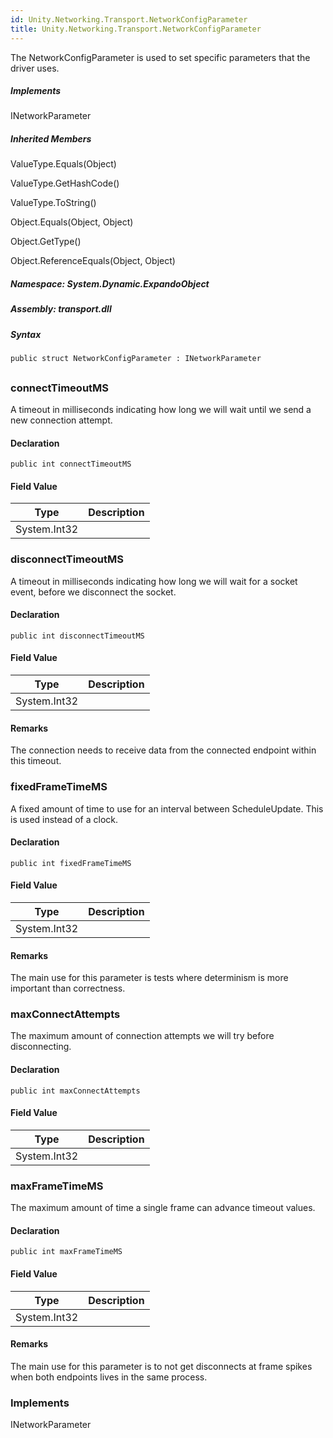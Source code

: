 ```yaml
---  
id: Unity.Networking.Transport.NetworkConfigParameter  
title: Unity.Networking.Transport.NetworkConfigParameter  
---
```


<div class="markdown level0 summary">

The NetworkConfigParameter is used to set specific parameters that the
driver uses.

</div>

<div class="markdown level0 conceptual">

</div>

<div classs="implements">

##### Implements

<div>

INetworkParameter

</div>

</div>

<div class="inheritedMembers">

##### Inherited Members

<div>

ValueType.Equals(Object)

</div>

<div>

ValueType.GetHashCode()

</div>

<div>

ValueType.ToString()

</div>

<div>

Object.Equals(Object, Object)

</div>

<div>

Object.GetType()

</div>

<div>

Object.ReferenceEquals(Object, Object)

</div>

</div>

##### **Namespace**: System.Dynamic.ExpandoObject

##### **Assembly**: transport.dll

##### Syntax

``` lang-csharp
public struct NetworkConfigParameter : INetworkParameter
```

## 

### connectTimeoutMS

<div class="markdown level1 summary">

A timeout in milliseconds indicating how long we will wait until we send
a new connection attempt.

</div>

<div class="markdown level1 conceptual">

</div>

#### Declaration

``` lang-csharp
public int connectTimeoutMS
```

#### Field Value

| Type         | Description |
|--------------|-------------|
| System.Int32 |             |

### disconnectTimeoutMS

<div class="markdown level1 summary">

A timeout in milliseconds indicating how long we will wait for a socket
event, before we disconnect the socket.

</div>

<div class="markdown level1 conceptual">

</div>

#### Declaration

``` lang-csharp
public int disconnectTimeoutMS
```

#### Field Value

| Type         | Description |
|--------------|-------------|
| System.Int32 |             |

#### Remarks

<div class="markdown level1 remarks">

The connection needs to receive data from the connected endpoint within
this timeout.

</div>

### fixedFrameTimeMS

<div class="markdown level1 summary">

A fixed amount of time to use for an interval between ScheduleUpdate.
This is used instead of a clock.

</div>

<div class="markdown level1 conceptual">

</div>

#### Declaration

``` lang-csharp
public int fixedFrameTimeMS
```

#### Field Value

| Type         | Description |
|--------------|-------------|
| System.Int32 |             |

#### Remarks

<div class="markdown level1 remarks">

The main use for this parameter is tests where determinism is more
important than correctness.

</div>

### maxConnectAttempts

<div class="markdown level1 summary">

The maximum amount of connection attempts we will try before
disconnecting.

</div>

<div class="markdown level1 conceptual">

</div>

#### Declaration

``` lang-csharp
public int maxConnectAttempts
```

#### Field Value

| Type         | Description |
|--------------|-------------|
| System.Int32 |             |

### maxFrameTimeMS

<div class="markdown level1 summary">

The maximum amount of time a single frame can advance timeout values.

</div>

<div class="markdown level1 conceptual">

</div>

#### Declaration

``` lang-csharp
public int maxFrameTimeMS
```

#### Field Value

| Type         | Description |
|--------------|-------------|
| System.Int32 |             |

#### Remarks

<div class="markdown level1 remarks">

The main use for this parameter is to not get disconnects at frame
spikes when both endpoints lives in the same process.

</div>

### Implements

<div>

INetworkParameter

</div>
